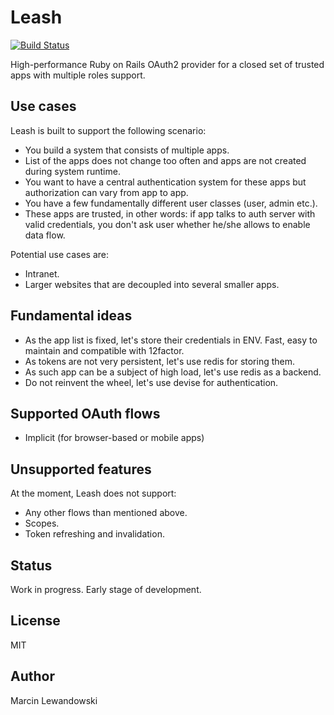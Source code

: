 # Leash

[![Build Status](https://travis-ci.org/mspanc/leash.svg?branch=master)](https://travis-ci.org/mspanc/leash)

High-performance Ruby on Rails OAuth2 provider for a closed set of trusted apps with multiple roles support.

## Use cases

Leash is built to support the following scenario:

* You build a system that consists of multiple apps.
* List of the apps does not change too often and apps are not created during system runtime.
* You want to have a central authentication system for these apps but authorization can vary from app to app.
* You have a few fundamentally different user classes (user, admin etc.).
* These apps are trusted, in other words: if app talks to auth server with valid credentials, you don't ask user whether he/she allows to enable data flow.

Potential use cases are:

* Intranet.
* Larger websites that are decoupled into several smaller apps.

## Fundamental ideas

* As the app list is fixed, let's store their credentials in ENV. Fast, easy to maintain and compatible with 12factor.
* As tokens are not very persistent, let's use redis for storing them.
* As such app can be a subject of high load, let's use redis as a backend.
* Do not reinvent the wheel, let's use devise for authentication.

## Supported OAuth flows

* Implicit (for browser-based or mobile apps)

## Unsupported features

At the moment, Leash does not support:

* Any other flows than mentioned above.
* Scopes.
* Token refreshing and invalidation.

## Status

Work in progress. Early stage of development.

## License

MIT

## Author

Marcin Lewandowski